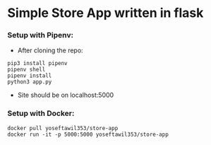 # Simple Store App written in flask

### Setup with Pipenv:

- After cloning the repo:
```
pip3 install pipenv
pipenv shell
pipenv install
python3 app.py
```

- Site should be on localhost:5000

### Setup with Docker:

```
docker pull yoseftawil353/store-app
docker run -it -p 5000:5000 yoseftawil353/store-app
```
